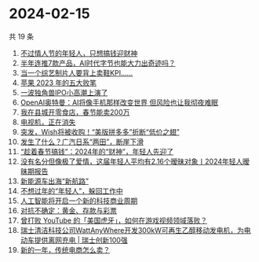 # 2024-02-15

共 19 条

<!-- BEGIN 36KR -->
<!-- 最后更新时间 2024-02-15 03:03:12 +0800 -->
1. [不过情人节的年轻人，只想搞钱迎财神](https://36kr.com/p/2647634792464644)
1. [半年连推7款产品，AI时代字节也能大力出奇迹吗？](https://36kr.com/p/2647038842519810)
1. [当一个综艺制片人要背上卖鞋KPI……](https://36kr.com/p/2638218419403909)
1. [苹果 2023 年的五大败笔](https://36kr.com/p/2578387281962371)
1. [一波独角兽IPO小高潮上演了](https://36kr.com/p/2646662433242240)
1. [OpenAI奥特曼：AI将像手机那样改变世界 但风险也让我彻夜难眠](https://36kr.com/p/2647768734252168)
1. [我在县城开零食店，春节能卖200万](https://36kr.com/p/2647671193091201)
1. [电视机，正在消失](https://36kr.com/p/2646772258275591)
1. [突发，Wish将被收购！“美版拼多多”折断“低价之翅”](https://36kr.com/p/2646550368928004)
1. [发生了什么？广汽日系“两田”，断崖下滑](https://36kr.com/p/2646692460445960)
1. [“趁着春节搞钱”：2024年的“财神”，年轻人先迎了](https://36kr.com/p/2647621354736900)
1. [没有名分但像极了爱情，这届年轻人平均有2.16个暧昧对象丨2024年轻人暧昧期报告](https://36kr.com/p/2647785458220165)
1. [新能源车出海“新航路”](https://36kr.com/p/2646685431759113)
1. [不想过年的“年轻人”，躲回工作中](https://36kr.com/p/2646332413116673)
1. [人工智能将开启一个新的科技商业周期](https://36kr.com/p/2646431732662536)
1. [对抗不确定：黄金、存款与彩票](https://36kr.com/p/2646546987286788)
1. [曾打败 YouTube 的「美国虎牙」，如何在游戏视频领域落败？](https://36kr.com/p/2646428924771458)
1. [瑞士清洁科技公司WattAnyWhere开发300kW可再生乙醇移动发电机，为电动车提供离网充电 | 瑞士创新100强](https://36kr.com/p/2647676472364551)
1. [新的一年，传统电商怎么卖？](https://36kr.com/p/2646948552981632)
<!-- END 36KR -->